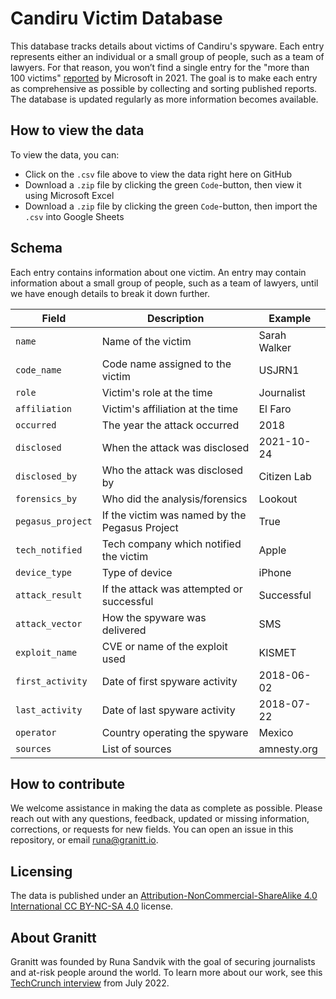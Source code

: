 # Candiru Victim Database

This database tracks details about victims of Candiru's spyware. Each entry represents either an individual or a small group of people, such as a team of lawyers. For that reason, you won’t find a single entry for the "more than 100 victims" [reported](https://www.microsoft.com/en-us/security/blog/2021/07/15/protecting-customers-from-a-private-sector-offensive-actor-using-0-day-exploits-and-devilstongue-malware/) by Microsoft in 2021. The goal is to make each entry as comprehensive as possible by collecting and sorting published reports. The database is updated regularly as more information becomes available.

## How to view the data

To view the data, you can:

* Click on the `.csv` file above to view the data right here on GitHub
* Download a `.zip` file by clicking the green `Code`-button, then view it using Microsoft Excel 
* Download a `.zip` file by clicking the green `Code`-button, then import the `.csv` into Google Sheets

## Schema

Each entry contains information about one victim. An entry may contain information about a small group of people, such as a team of lawyers, until we have enough details to break it down further.

| Field             | Description                                    | Example      |
| ----------------- | ---------------------------------------------- | ------------ |
| `name`            | Name of the victim                             | Sarah Walker |
| `code_name`       | Code name assigned to the victim               | USJRN1       |
| `role`            | Victim's role at the time                      | Journalist   |
| `affiliation`     | Victim's affiliation at the time               | El Faro      |
| `occurred`        | The year the attack occurred                   | 2018         |
| `disclosed`       | When the attack was disclosed                  | 2021-10-24   |
| `disclosed_by`    | Who the attack was disclosed by                | Citizen Lab  |
| `forensics_by`    | Who did the analysis/forensics                 | Lookout      |
| `pegasus_project` | If the victim was named by the Pegasus Project | True         |
| `tech_notified`   | Tech company which notified the victim         | Apple        |
| `device_type`     | Type of device                                 | iPhone       |
| `attack_result`   | If the attack was attempted or successful      | Successful   |
| `attack_vector`   | How the spyware was delivered                  | SMS          |
| `exploit_name`    | CVE or name of the exploit used                | KISMET       |
| `first_activity`  | Date of first spyware activity                 | 2018-06-02   |
| `last_activity`   | Date of last spyware activity                  | 2018-07-22   |
| `operator`        | Country operating the spyware                  | Mexico       |
| `sources`         | List of sources                                | amnesty.org  |

## How to contribute

We welcome assistance in making the data as complete as possible. Please reach out with any questions, feedback, updated or missing information, corrections, or requests for new fields. You can open an issue in this repository, or email runa@granitt.io. 

## Licensing

The data is published under an [Attribution-NonCommercial-ShareAlike 4.0 International CC BY-NC-SA 4.0](https://creativecommons.org/licenses/by-nc-sa/4.0/) license.

## About Granitt

Granitt was founded by Runa Sandvik with the goal of securing journalists and at-risk people around the world. To learn more about our work, see this [TechCrunch interview](https://techcrunch.com/2022/07/15/granitt-journalist-security/) from July 2022.
